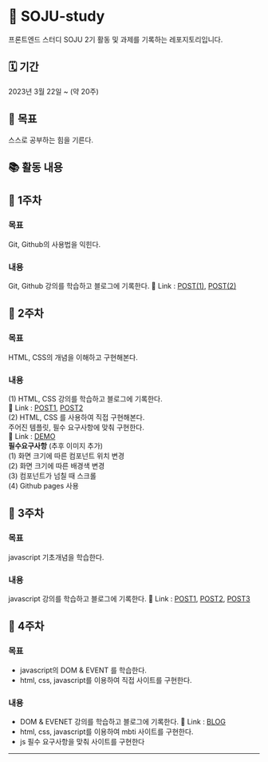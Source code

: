 # 🍾 SOJU-study

프론트엔드 스터디 SOJU 2기 활동 및 과제를 기록하는 레포지토리입니다.

## 🗓 기간

2023년 3월 22일 ~ (약 20주)

## 🥅 목표

스스로 공부하는 힘을 기른다.

## 📚 활동 내용

## 📝 1주차

### 목표

Git, Github의 사용법을 익힌다.

### 내용

Git, Github 강의를 학습하고 블로그에 기록한다.
🔗 Link : [POST(1)](https://hyem-burger.tistory.com/28), [POST(2)](https://hyem-burger.tistory.com/29)

## 📝 2주차

### 목표

HTML, CSS의 개념을 이해하고 구현해본다.

### 내용

(1) HTML, CSS 강의를 학습하고 블로그에 기록한다.  
🔗 Link : [POST1](https://hyem-burger.tistory.com/30), [POST2](https://hyem-burger.tistory.com/30)  
(2) HTML, CSS 를 사용하여 직접 구현해본다.  
주어진 템플릿, 필수 요구사항에 맞춰 구현한다.  
🔗 Link : [DEMO](https://hyemburgerworld.github.io/SOJU-study/2-2/)  
**필수요구사항** (추후 이미지 추가)  
(1) 화면 크기에 따른 컴포넌트 위치 변경  
(2) 화면 크기에 따른 배경색 변경  
(3) 컴포넌트가 넘칠 때 스크롤  
(4) Github pages 사용

## 📝 3주차

### 목표

javascript 기초개념을 학습한다.

### 내용

javascript 강의를 학습하고 블로그에 기록한다.
🔗 Link : [POST1](https://hyem-burger.tistory.com/33), [POST2](https://hyem-burger.tistory.com/34), [POST3](https://hyem-burger.tistory.com/35)

## 📝 4주차

### 목표

- javascript의 DOM & EVENT 를 학습한다.
- html, css, javascript를 이용하여 직접 사이트를 구현한다.

### 내용

- DOM & EVENET 강의를 학습하고 블로그에 기록한다. 🔗 Link : [BLOG](https://hyem-burger.tistory.com/37)
- html, css, javascript를 이용하여 mbti 사이트를 구현한다.
- js 필수 요구사항을 맞춰 사이트를 구현한다

---
